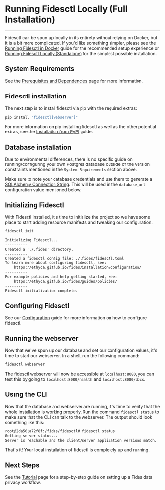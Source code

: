 # Running Fidesctl Locally (Full Installation)

---

Fidesctl can be spun up locally in its entirety without relying on Docker, but it is a bit more complicated. If you'd like something simpler, please see the [Running Fidesctl in Docker](docker.md) guide for the recommended setup experience or [Running Fidesctl Locally (Standalone)](local_standalone.md) for the simplest possible installation.

## System Requirements

See the [Prerequisites and Dependencies](../installation/prerequisites_dependencies.md) page for more information.

## Fidesctl installation

The next step is to install fidesctl via pip with the required extras:

```sh
pip install "fidesctl[webserver]"
```

For more information on pip installing fidesctl as well as the other potential extras, see the [Installation from PyPI](../installation/pypi.md) guide.

## Database installation

Due to environmental differences, there is no specific guide on running/configuring your own Postgres database outside of the version constraints mentioned in the `System Requirements` section above.

Make sure to note your database credentials and use them to generate a [SQLAlchemy Connection String](https://docs.sqlalchemy.org/en/14/core/engines.html#postgresql). This will be used in the `database_url` configuration value mentioned below.

## Initializing Fidesctl

With Fidesctl installed, it's time to initialize the project so we have some place to start adding resource manifests and tweaking our configuration.

```sh title="Initialize Fidesctl"
fidesctl init
```

```txt title="Expected Output"
Initializing Fidesctl...
----------
Created a './.fides' directory.
----------
Created a fidesctl config file: ./.fides/fidesctl.toml
To learn more about configuring fidesctl, see:
    https://ethyca.github.io/fides/installation/configuration/
----------
For example policies and help getting started, see:
    https://ethyca.github.io/fides/guides/policies/
----------
Fidesctl initialization complete.
```

## Configuring Fidesctl

See our [Configuration](../installation/configuration.md) guide for more information on how to configure fidesctl.

## Running the webserver

Now that we've spun up our database and set our configuration values, it's time to start our webserver. In a shell, run the following command:

```sh
fidesctl webserver
```

The fidesctl webserver will now be accessible at `localhost:8080`, you can test this by going to `localhost:8080/health` and `localhost:8080/docs`.

## Using the CLI

Now that the database and webserver are running, it's time to verify that the whole installation is working properly. Run the command `fidesctl status` to make sure that the CLI can talk to the webserver. The output should look something like this:

```txt
root@2da501a72f8f:/fides/fidesctl# fidesctl status
Getting server status...
Server is reachable and the client/server application versions match.
```

That's it! Your local installation of fidesctl is completely up and running.

## Next Steps

See the [Tutorial](../tutorial/index.md) page for a step-by-step guide on setting up a Fides data privacy workflow.
